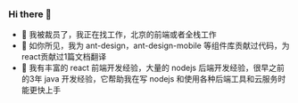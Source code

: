 ### Hi there 👋

<!-- - 🔭 I’m currently working on [my own wibsite](https://lixiaoyang.cn) -->
- 👯 我被裁员了，我正在找工作，北京的前端或者全栈工作
- 🌱 如你所见，我为 ant-design，ant-design-mobile 等组件库贡献过代码，为react贡献过1篇文档翻译
- 🤔 我有丰富的 react 前端开发经验，大量的 nodejs 后端开发经验，很早之前的3年 java 开发经验，它帮助我在写 nodejs 和使用各种后端工具和云服务时能更快上手
